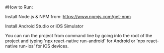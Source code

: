 #How to Run:

Install Node.js & NPM from: https://www.npmjs.com/get-npm

Install Android Studio or iOS Simulator

You can run the project from command line by going into the root of the project and typing 'npx react-native run-android' for Android or 'npx react-native run-ios' for iOS devices.
